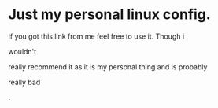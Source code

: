 # Just my personal linux config.
If you got this link from me feel free to use it.
Though i <p>wouldn't<p> really recommend it as it is my personal thing and is probably <p>really bad<p>.
